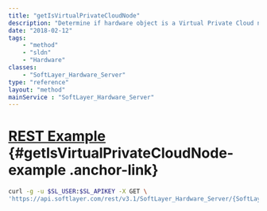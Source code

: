 ```yaml
---
title: "getIsVirtualPrivateCloudNode"
description: "Determine if hardware object is a Virtual Private Cloud node."
date: "2018-02-12"
tags:
    - "method"
    - "sldn"
    - "Hardware"
classes:
    - "SoftLayer_Hardware_Server"
type: "reference"
layout: "method"
mainService : "SoftLayer_Hardware_Server"
---
```


# [REST Example](#getIsVirtualPrivateCloudNode-example) <a href="/article/rest/"><i class="fas fa-question"></i></a> {#getIsVirtualPrivateCloudNode-example .anchor-link} 
```bash
curl -g -u $SL_USER:$SL_APIKEY -X GET \
'https://api.softlayer.com/rest/v3.1/SoftLayer_Hardware_Server/{SoftLayer_Hardware_ServerID}/getIsVirtualPrivateCloudNode'
```

